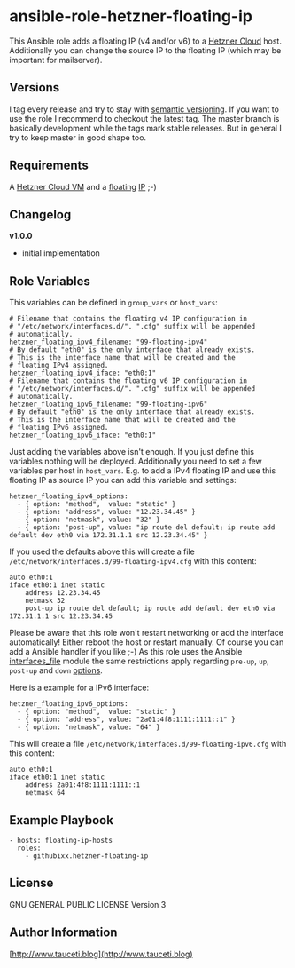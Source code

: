 ansible-role-hetzner-floating-ip
================================

This Ansible role adds a floating IP (v4 and/or v6) to a [Hetzner Cloud](https://www.hetzner.cloud) host. Additionally you can change the source IP to the floating IP (which may be important for mailserver).

Versions
--------

I tag every release and try to stay with [semantic versioning](http://semver.org). If you want to use the role I recommend to checkout the latest tag. The master branch is basically development while the tags mark stable releases. But in general I try to keep master in good shape too.

Requirements
------------

A [Hetzner Cloud VM](https://www.hetzner.cloud) and a [floating](https://wiki.hetzner.de/index.php/Cloud_floating_IP_persistent/en) [IP](https://wiki.hetzner.de/index.php/CloudServer/en#What_are_floating_IPs_and_how_do_they_work.3F) ;-)

Changelog
---------

**v1.0.0**

- initial implementation

Role Variables
--------------

This variables can be defined in `group_vars` or `host_vars`:

```
# Filename that contains the floating v4 IP configuration in
# "/etc/network/interfaces.d/". ".cfg" suffix will be appended
# automatically.
hetzner_floating_ipv4_filename: "99-floating-ipv4"
# By default "eth0" is the only interface that already exists.
# This is the interface name that will be created and the 
# floating IPv4 assigned.
hetzner_floating_ipv4_iface: "eth0:1"
# Filename that contains the floating v6 IP configuration in
# "/etc/network/interfaces.d/". ".cfg" suffix will be appended
# automatically.
hetzner_floating_ipv6_filename: "99-floating-ipv6"
# By default "eth0" is the only interface that already exists.
# This is the interface name that will be created and the
# floating IPv6 assigned.
hetzner_floating_ipv6_iface: "eth0:1"
```

Just adding the variables above isn't enough. If you just define this variables nothing will be deployed. Additionally you need to set a few variables per host in `host_vars`. E.g. to add a IPv4 floating IP and use this floating IP as source IP you can add this variable and settings:

```
hetzner_floating_ipv4_options:
  - { option: "method",  value: "static" }
  - { option: "address", value: "12.23.34.45" }
  - { option: "netmask", value: "32" }
  - { option: "post-up", value: "ip route del default; ip route add default dev eth0 via 172.31.1.1 src 12.23.34.45" }
```

If you used the defaults above this will create a file `/etc/network/interfaces.d/99-floating-ipv4.cfg` with this content:

```
auto eth0:1
iface eth0:1 inet static
    address 12.23.34.45
    netmask 32
    post-up ip route del default; ip route add default dev eth0 via 172.31.1.1 src 12.23.34.45
```

Please be aware that this role won't restart networking or add the interface automatically! Either reboot the host or restart manually. Of course you can add a Ansible handler if you like ;-) As this role uses the Ansible [interfaces_file](https://docs.ansible.com/ansible/2.4/interfaces_file_module.html) module the same restrictions apply regarding `pre-up`, `up`, `post-up` and `down` [options](https://docs.ansible.com/ansible/2.4/interfaces_file_module.html#options).

Here is a example for a IPv6 interface:

```
hetzner_floating_ipv6_options:
  - { option: "method",  value: "static" }
  - { option: "address", value: "2a01:4f8:1111:1111::1" }
  - { option: "netmask", value: "64" }
```

This will create a file `/etc/network/interfaces.d/99-floating-ipv6.cfg` with this content:

```
auto eth0:1
iface eth0:1 inet static
    address 2a01:4f8:1111:1111::1
    netmask 64
```

Example Playbook
----------------

```
- hosts: floating-ip-hosts
  roles:
    - githubixx.hetzner-floating-ip
```

License
-------

GNU GENERAL PUBLIC LICENSE Version 3

Author Information
------------------

[http://www.tauceti.blog](http://www.tauceti.blog)
